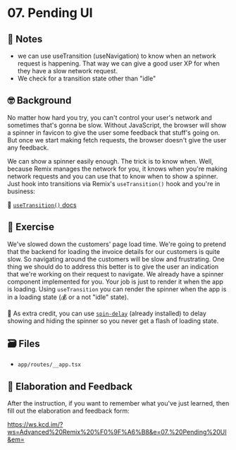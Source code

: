 # 07. Pending UI

## 📝 Notes

- we can use useTransition (useNavigation) to know when an network request is happening. That way we can give a good user XP for when they have a slow network request. 
- We check for a transition state other than "idle"

## 🤓 Background

No matter how hard you try, you can't control your user's network and sometimes
that's gonna be slow. Without JavaScript, the browser will show a spinner in
favicon to give the user some feedback that stuff's going on. But once we start
making fetch requests, the browser doesn't give the user any feedback.

We can show a spinner easily enough. The trick is to know when. Well, because
Remix manages the network for you, it knows when you're making network requests
and you can use that to know when to show a spinner. Just hook into transitions
via Remix's `useTransition()` hook and you're in business:

📜
[`useTransition()` docs](https://remix.run/docs/en/1.15.0/hooks/use-transition)

## 💪 Exercise

We've slowed down the customers' page load time. We're going to pretend that the
backend for loading the invoice details for our customers is quite slow. So
navigating around the customers will be slow and frustrating. One thing we
should do to address this better is to give the user an indication that we're
working on their request to navigate. We already have a spinner component
implemented for you. Your job is just to render it when the app is loading.
Using `useTransition` you can render the spinner when the app is in a loading
state (💰 or a not "idle" state).

💯 As extra credit, you can use [`spin-delay`](https://npm.im/spin-delay)
(already installed) to delay showing and hiding the spinner so you never get a
flash of loading state.

## 🗃 Files

- `app/routes/__app.tsx`

## 🦉 Elaboration and Feedback

After the instruction, if you want to remember what you've just learned, then
fill out the elaboration and feedback form:

https://ws.kcd.im/?ws=Advanced%20Remix%20%F0%9F%A6%B8&e=07.%20Pending%20UI&em=

